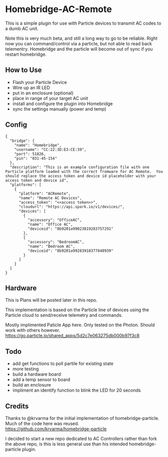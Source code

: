 # Homebridge-AC-Remote

This is a simple plugin for use with Particle devices to transmit AC codes to a dumb AC unit.

Note this is very much beta, and still a long way to go to be reliable.  Right now you can command/control via a particle, but not able to read back telementry.  Homebridge and the particle will become out of sync if you restart homebridge.

## How to Use

* Flash your Particle Device
* Wire up an IR LED
* put in an enclosure (optional)
* place in range of your target AC unit
* install and configure the plugin into Homebridge
* sync the settings manually (power and temp)

## Config

```
{
  "bridge": {
    "name": "Homebridge",
    "username": "CC:22:3D:E3:CE:39",
    "port": 51826,
    "pin": "031-45-154"
  },
  "description": "This is an example configuration file with one Particle platform loaded with the correct fromware for AC Remote.  You should replace the access token and device id placeholder with your access token and device id",
  "platforms": [
    {
      "platform": "ACRemote",
      "name": "Remote AC Devices",
      "access_token": "<<access token>>",
      "cloudurl": "https://api.spark.io/v1/devices/",
      "devices": [
        {
          "accessory": "OfficeAC",
          "name": "Office AC",
          "deviceid": "8b9201a99023819283757291"
        },
        {
          "accessory": "BedroomAC",
          "name": "Bedroom AC",
          "deviceid": "8b9201a99283918377848939"
        }
      ]
    }
  ]
}
```

## Hardware

This is 
Plans will be posted later in this repo.

This implementation is based on the Particle line of devices using the Particle cloud to send/receive telemetry and commands.

Mostly implimented Paticle App here.  Only tested on the Photon.  Should work with others however.
https://go.particle.io/shared_apps/5d2c7e063275db000b97f3c8

## Todo
* add get functions to poll partile for existing state
* more testing
* build a hardware board
* add a temp sensor to board
* build an enclosure
* impliment an identify function to blink the LED for 20 seconds

## Credits
Thanks to @krvarma for the initial implementation of homebridge-particle.  Much of the code here was reused.
https://github.com/krvarma/homebridge-particle

I decided to start a new repo dedicated to AC Controllers rather than fork the above repo, is this is less general use than his intended homebridge-particle plugin.
